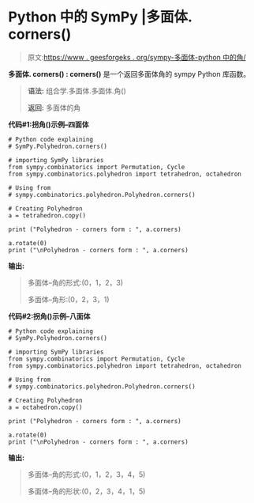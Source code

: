 # Python 中的 SymPy |多面体. corners()

> 原文:[https://www . geesforgeks . org/sympy-多面体-python 中的角/](https://www.geeksforgeeks.org/sympy-polyhedron-corners-in-python/)

 **多面体. corners() : corners()** 是一个返回多面体角的 sympy Python 库函数。

> **语法:**
> 组合学.多面体.多面体.角()
> 
> **返回:**
> 多面体的角

**代码#1:拐角()示例–四面体**

```
# Python code explaining
# SymPy.Polyhedron.corners()

# importing SymPy libraries
from sympy.combinatorics import Permutation, Cycle
from sympy.combinatorics.polyhedron import tetrahedron, octahedron

# Using from 
# sympy.combinatorics.polyhedron.Polyhedron.corners()

# Creating Polyhedron
a = tetrahedron.copy()

print ("Polyhedron - corners form : ", a.corners)

a.rotate(0)
print ("\nPolyhedron - corners form : ", a.corners)
```

**输出:**

> 多面体–角的形式:(0，1，2，3)
> 
> 多面体–角形:(0，2，3，1)

**代码#2:拐角()示例–八面体**

```
# Python code explaining
# SymPy.Polyhedron.corners()

# importing SymPy libraries
from sympy.combinatorics import Permutation, Cycle
from sympy.combinatorics.polyhedron import tetrahedron, octahedron

# Using from 
# sympy.combinatorics.polyhedron.Polyhedron.corners()

# Creating Polyhedron
a = octahedron.copy()

print ("Polyhedron - corners form : ", a.corners)

a.rotate(0)
print ("\nPolyhedron - corners form : ", a.corners)
```

**输出:**

> 多面体–角的形式:(0，1，2，3，4，5)
> 
> 多面体–角的形状:(0，2，3，4，1，5)